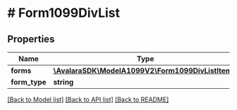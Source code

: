 # # Form1099DivList

## Properties

Name | Type | Description | Notes
------------ | ------------- | ------------- | -------------
**forms** | [**\AvalaraSDK\ModelA1099V2\Form1099DivListItem[]**](Form1099DivListItem.md) |  | [optional]
**form_type** | **string** |  | [optional]

[[Back to Model list]](../../../README.md#models) [[Back to API list]](../../../README.md#endpoints) [[Back to README]](../../../README.md)
